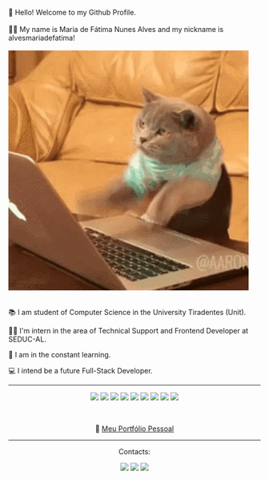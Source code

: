 👋 Hello! Welcome to my Github Profile.
<br>
<br>
👩‍💻 My name is Maria de Fátima Nunes Alves and my nickname is alvesmariadefatima!
<br>
<br>
<img src="cat-typing-12.gif">
<br>
<br>
<p>📚 I am student of Computer Science in the University Tiradentes (Unit).</p>
<p>👩‍💻 I'm intern in the area of Technical Support and Frontend Developer at SEDUC-AL.</p>
<p>🚀 I am in the constant learning.</p>
<p>💻 I intend be a future Full-Stack Developer.</p>
<hr>
<p align="center"><img src="https://img.shields.io/badge/HTML5-E34F26?style=for-the-badge&logo=html5&logoColor=white">
<img src="https://img.shields.io/badge/CSS3-1572B6?style=for-the-badge&logo=css3&logoColor=white">
<img src="https://img.shields.io/badge/JavaScript-F7DF1E?style=for-the-badge&logo=javascript&logoColor=black">
<img src="https://img.shields.io/badge/Tailwind_CSS-38B2AC?style=for-the-badge&logo=tailwind-css&logoColor=white">
<img src="https://img.shields.io/badge/Python-14354C?style=for-the-badge&logo=python&logoColor=white">
<img src="https://img.shields.io/badge/Java-ED8B00?style=for-the-badge&logo=openjdk&logoColor=white">
<img src="https://img.shields.io/badge/GIT-E44C30?style=for-the-badge&logo=git&logoColor=white">
<img src="https://img.shields.io/badge/Canva-%2300C4CC.svg?&style=for-the-badge&logo=Canva&logoColor=white">
<img src="https://img.shields.io/badge/Figma-F24E1E?style=for-the-badge&logo=figma&logoColor=white"></p>
<br>
<p align="center">🔗 <a href="https://alvesmariadefatima.github.io/my-personal-portfolio/">Meu Portfólio Pessoal</a></p>
<hr>
<div>
<p align="center">Contacts:</p> 
<a href="https://instagram.com/devmariadefatima" target="_blank"><p align="center"><img src="https://img.shields.io/badge/-Instagram-%23E4405F?style=for-the-badge&logo=instagram&logoColor=white" target="_blank"></a>
<a href = "mailto:mnunesalves334@gmail.com"><img src="https://img.shields.io/badge/Gmail-D14836?style=for-the-badge&logo=gmail&logoColor=white" target="_blank"></a>
<a href="https://www.linkedin.com/in/maria-de-fatima-nunes-alves" target="_blank"><img src="https://img.shields.io/badge/-LinkedIn-%230077B5?style=for-the-badge&logo=linkedin&logoColor=white" target="_blank"></a></p>  
</div>
